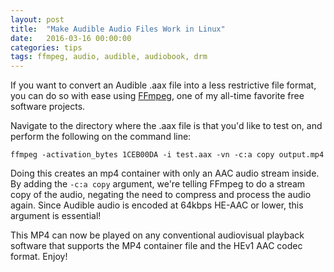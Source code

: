 ```yaml
---
layout: post
title:  "Make Audible Audio Files Work in Linux"
date:   2016-03-16 00:00:00
categories: tips
tags: ffmpeg, audio, audible, audiobook, drm
---
```


If you want to convert an Audible .aax file into a less restrictive file format, you can do so with ease using [FFmpeg](https://ffmpeg.org/), one of my all-time favorite free software projects.

Navigate to the directory where the .aax file is that you'd like to test on, and perform the following on the command line:

```
ffmpeg -activation_bytes 1CEB00DA -i test.aax -vn -c:a copy output.mp4
```

Doing this creates an mp4 container with only an AAC audio stream inside. By adding the `-c:a copy` argument, we're telling FFmpeg to do a stream copy of the audio, negating the need to compress and process the audio again. Since Audible audio is encoded at 64kbps HE-AAC or lower, this argument is essential!

This MP4 can now be played on any conventional audiovisual playback software that supports the MP4 container file and the HEv1 AAC codec format. Enjoy!
